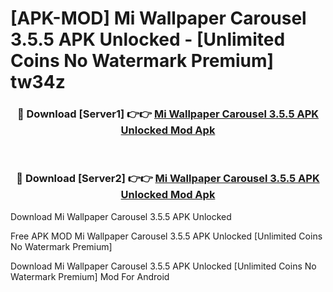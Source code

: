# [APK-MOD] Mi Wallpaper Carousel 3.5.5 APK Unlocked - [Unlimited Coins No Watermark Premium] tw34z



<div align="center">
<h3>🔴 Download [Server1] 👉👉 <a href="https://momento.my/?title=Mi_Wallpaper_Carousel_3.5.5_APK_Unlocked">Mi Wallpaper Carousel 3.5.5 APK Unlocked Mod Apk</a></h3><br>

<h3>🔴 Download [Server2] 👉👉 <a href="https://momento.my/?title=Mi_Wallpaper_Carousel_3.5.5_APK_Unlocked">Mi Wallpaper Carousel 3.5.5 APK Unlocked Mod Apk</a></h3>
</div>



Download Mi Wallpaper Carousel 3.5.5 APK Unlocked 

Free APK MOD Mi Wallpaper Carousel 3.5.5 APK Unlocked [Unlimited Coins No Watermark Premium]

Download Mi Wallpaper Carousel 3.5.5 APK Unlocked [Unlimited Coins No Watermark Premium] Mod For Android

